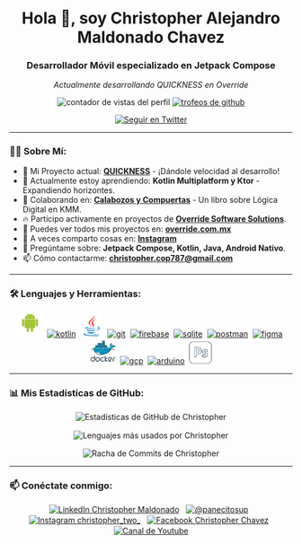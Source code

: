 <h1 align="center">Hola 👋, soy Christopher Alejandro Maldonado Chavez</h1>
<h3 align="center">Desarrollador Móvil especializado en Jetpack Compose</h3>
<p align="center"><em>Actualmente desarrollando QUICKNESS en Override</em></p>

<p align="center">
  <img src="https://komarev.com/ghpvc/?username=christopher-two&label=Vistas%20del%20Perfil&color=0e75b6&style=flat-square" alt="contador de vistas del perfil" />
  <a href="https://github.com/ryo-ma/github-profile-trophy">
    <img src="https://github-profile-trophy.vercel.app/?username=christopher-two&theme=radical&no-frame=true&no-bg=true&margin-w=4" alt="trofeos de github" />
  </a>
</p>

<p align="center">
 <a href="https://twitter.com/panecitosup" target="_blank"><img src="https://img.shields.io/twitter/follow/panecitosup?logo=twitter&style=for-the-badge&color=1DA1F2&labelColor=grey" alt="Seguir en Twitter" /></a>
</p>

---

### 👨‍💻 Sobre Mí:

* 🚀 Mi Proyecto actual: **[QUICKNESS](https://github.com/Quickness-dev)** - ¡Dándole velocidad al desarrollo!
* 🌱 Actualmente estoy aprendiendo: **Kotlin Multiplatform y Ktor** - Expandiendo horizontes.
* 🤝 Colaborando en: **[Calabozos y Compuertas](https://github.com/override-student/logic_gates_book_KMM)** - Un libro sobre Lógica Digital en KMM.
* 🔥 Participo activamente en proyectos de **[Override Software Solutions](https://github.com/Override-Software-Solutions)**.
* 💼 Puedes ver todos mis proyectos en: **[override.com.mx](http://override.com.mx)**
* 📝 A veces comparto cosas en: **[Instagram](https://instagram.com/christopher_two_)**
* 💬 Pregúntame sobre: **Jetpack Compose, Kotlin, Java, Android Nativo**.
* 📫 Cómo contactarme: **christopher.cop787@gmail.com**

---

### 🛠️ Lenguajes y Herramientas:

<p align="center">
  <a href="https://developer.android.com" target="_blank" rel="noreferrer"><img src="https://raw.githubusercontent.com/devicons/devicon/master/icons/android/android-original-wordmark.svg" alt="android" width="45" height="45"/></a>&nbsp;
  <a href="https://kotlinlang.org" target="_blank" rel="noreferrer"><img src="https://www.vectorlogo.zone/logos/kotlinlang/kotlinlang-icon.svg" alt="kotlin" width="40" height="40"/></a>&nbsp;
  <a href="https://www.java.com" target="_blank" rel="noreferrer"><img src="https://raw.githubusercontent.com/devicons/devicon/master/icons/java/java-original.svg" alt="java" width="40" height="40"/></a>&nbsp;
  <a href="https://git-scm.com/" target="_blank" rel="noreferrer"><img src="https://www.vectorlogo.zone/logos/git-scm/git-scm-icon.svg" alt="git" width="40" height="40"/></a>&nbsp;
  <a href="https://firebase.google.com/" target="_blank" rel="noreferrer"><img src="https://www.vectorlogo.zone/logos/firebase/firebase-icon.svg" alt="firebase" width="40" height="40"/></a>&nbsp;
  <a href="https://www.sqlite.org/" target="_blank" rel="noreferrer"><img src="https://www.vectorlogo.zone/logos/sqlite/sqlite-icon.svg" alt="sqlite" width="40" height="40"/></a>&nbsp;
  <a href="https://postman.com" target="_blank" rel="noreferrer"><img src="https://www.vectorlogo.zone/logos/getpostman/getpostman-icon.svg" alt="postman" width="40" height="40"/></a>&nbsp;
  <a href="https://www.figma.com/" target="_blank" rel="noreferrer"><img src="https://www.vectorlogo.zone/logos/figma/figma-icon.svg" alt="figma" width="40" height="40"/></a>&nbsp;
  <a href="https://www.docker.com/" target="_blank" rel="noreferrer"><img src="https://raw.githubusercontent.com/devicons/devicon/master/icons/docker/docker-original-wordmark.svg" alt="docker" width="45" height="45"/></a>&nbsp;
  <a href="https://cloud.google.com" target="_blank" rel="noreferrer"><img src="https://www.vectorlogo.zone/logos/google_cloud/google_cloud-icon.svg" alt="gcp" width="40" height="40"/></a>&nbsp;
  <a href="https://www.arduino.cc/" target="_blank" rel="noreferrer"><img src="https://cdn.worldvectorlogo.com/logos/arduino-1.svg" alt="arduino" width="40" height="40"/></a>&nbsp;
  <a href="https://www.photoshop.com/en" target="_blank" rel="noreferrer"><img src="https://raw.githubusercontent.com/devicons/devicon/master/icons/photoshop/photoshop-line.svg" alt="photoshop" width="40" height="40"/></a>
</p>

---

### 📊 Mis Estadísticas de GitHub:

<p align="center">
  <img align="center" src="https://github-readme-stats.vercel.app/api?username=christopher-two&show_icons=true&locale=es&theme=radical&hide_border=true&include_all_commits=true&count_private=true" alt="Estadísticas de GitHub de Christopher" />
</p>
<p align="center">
  <img align="center" src="https://github-readme-stats.vercel.app/api/top-langs/?username=christopher-two&layout=compact&locale=es&theme=radical&hide_border=true&include_all_commits=true&count_private=true" alt="Lenguajes más usados por Christopher" />
</p>
<p align="center">
  <img align="center" src="https://github-readme-streak-stats.herokuapp.com/?user=christopher-two&theme=radical&hide_border=true" alt="Racha de Commits de Christopher" />
</p>

---

### 📫 Conéctate conmigo:

<p align="center">
  <a href="https://linkedin.com/in/christopher-alejandro-maldonado-chavez" target="_blank"><img align="center" src="https://raw.githubusercontent.com/rahuldkjain/github-profile-readme-generator/master/src/images/icons/Social/linked-in-alt.svg" alt="LinkedIn Christopher Maldonado" height="30" width="40" /></a>&nbsp;&nbsp;
  <a href="https://twitter.com/panecitosup" target="_blank"><img align="center" src="https://raw.githubusercontent.com/rahuldkjain/github-profile-readme-generator/master/src/images/icons/Social/twitter.svg" alt="@panecitosup" height="30" width="40" /></a>&nbsp;&nbsp;
  <a href="https://instagram.com/christopher_two_" target="_blank"><img align="center" src="https://raw.githubusercontent.com/rahuldkjain/github-profile-readme-generator/master/src/images/icons/Social/instagram.svg" alt="Instagram christopher_two_" height="30" width="40" /></a>&nbsp;&nbsp;
  <a href="https://fb.com/christopher chavez" target="_blank"><img align="center" src="https://raw.githubusercontent.com/rahuldkjain/github-profile-readme-generator/master/src/images/icons/Social/facebook.svg" alt="Facebook Christopher Chavez" height="30" width="40" /></a>&nbsp;&nbsp;
  <a href="https://www.youtube.com/c/bebocoder" target="_blank"><img align="center" src="https://raw.githubusercontent.com/rahuldkjain/github-profile-readme-generator/master/src/images/icons/Social/youtube.svg" alt="Canal de Youtube" height="30" width="40" /></a>
</p>

